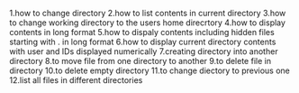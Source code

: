 1.how to change directory
2.how to list contents in current directory
3.how to change working directory to the users home direcrtory
4.how to display contents in long format
5.how to dispaly contents including hidden files starting with . in long format
6.how to display current directory contents with user and IDs displayed numerically
7.creating directory into another directory
8.to move file from one directory to another
9.to delete file in directory
10.to delete empty directory
11.to change diectory to previous one
12.list all files in different directories
